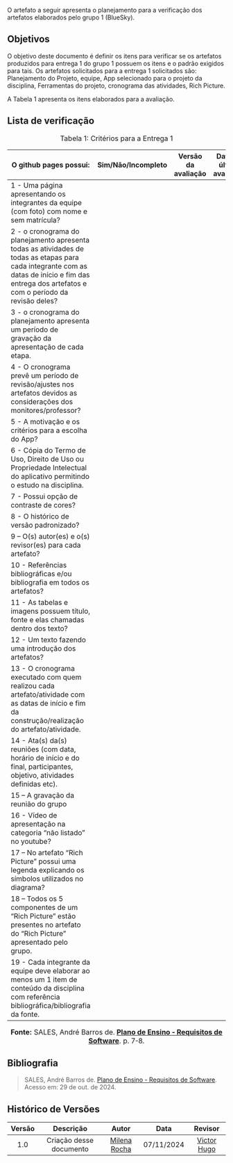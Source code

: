 
O artefato a seguir apresenta o planejamento para a verificação dos artefatos elaborados pelo grupo 1 (BlueSky).

## Objetivos

O objetivo deste documento é definir os itens para verificar se os artefatos produzidos para entrega 1 do grupo 1 possuem os itens e o padrão exigidos para tais. Os artefatos solicitados para a entrega 1 solicitados são:  Planejamento do Projeto, equipe, App selecionado para o projeto da disciplina, Ferramentas do projeto, cronograma das atividades, Rich Picture.

A Tabela 1 apresenta os itens elaborados para a avaliação.

## Lista de verificação

<font size="3"><p style="text-align: center">Tabela 1: Critérios para a Entrega 1</p></font>

| O github pages possui: |   Sim/Não/Incompleto   |  Versão da avaliação | Data da última avaliação |
|------|:-------------------------------:|:--------------:|:--------------:|
| 1 - Uma página apresentando os integrantes da equipe (com foto) com nome e sem matrícula? |  |  |  |
| 2 - o cronograma do planejamento apresenta todas as atividades de todas as etapas para cada integrante com as datas de início e fim das entrega dos artefatos e com o período da revisão deles? |  |  |  |
| 3 - o cronograma do planejamento apresenta um período de gravação da apresentação de cada etapa. |  |  |  |
| 4 - O cronograma prevê um período de revisão/ajustes nos artefatos devidos as considerações dos monitores/professor? |  |  |  |
| 5 - A motivação e os critérios para a escolha do App? |  |  |  |
| 6 - Cópia do Termo de Uso, Direito de Uso ou Propriedade Intelectual do aplicativo permitindo o estudo na disciplina. |  |  |  |
| 7 - Possui opção de contraste de cores? |  |  |  |
| 8 - O histórico de versão padronizado? |  |  |  |
| 9 – O(s) autor(es) e o(s) revisor(es) para cada artefato? |  |  |  |
| 10 - Referências bibliográficas e/ou bibliografia em todos os artefatos? |  |  |  |
| 11 - As tabelas e imagens possuem título, fonte e elas chamadas dentro dos texto? |  |  |  |
| 12 - Um texto fazendo uma introdução dos artefatos? |  |  |  |
| 13 - O cronograma executado com quem realizou cada artefato/atividade com as datas de início e fim da construção/realização do artefato/atividade. |  |  |  |
| 14 - Ata(s) da(s) reuniões (com data, horário de início e do final, participantes, objetivo, atividades definidas etc). |  |  |  |
| 15 – A gravação da reunião do grupo |  |  |   |
| 16 - Vídeo de apresentação na categoria “não listado” no youtube? |  |  |  |
| 17 – No artefato “Rich Picture” possui uma legenda explicando os símbolos utilizados no diagrama? |  |  |  |
| 18 – Todos os 5 componentes de um “Rich Picture” estão presentes no artefato do “Rich Picture” apresentado pelo grupo. |  |  |  |
| 19 - Cada integrante da equipe deve elaborar ao menos um 1 item de conteúdo da disciplina com referência bibliográfica/bibliografia da fonte. |  |  |  |


<font size="3"><p style="text-align: center"><b>Fonte:</b> SALES, André Barros de.<b> <a href="https://aprender3.unb.br/pluginfile.php/2972367/mod_resource/content/51/Plano_de_Ensino%20RE%20022024%20Turma%2002%20v1.pdf">Plano de Ensino - Requisitos de Software</a></b>. p. 7-8.</p></font>

## **Bibliografia**

> SALES, André Barros de. <a href="https://aprender3.unb.br/pluginfile.php/2972367/mod_resource/content/51/Plano_de_Ensino%20RE%20022024%20Turma%2002%20v1.pdf">Plano de Ensino - Requisitos de Software</a>. Acesso em: 29 de out. de 2024.

## Histórico de Versões

| Versão |          Descrição              |     Autor      |      Data      |   Revisor     | 
|:------:|:-------------------------------:|:--------------:|:--------------:|:-------------:|
|  1.0   | Criação desse documento |  [Milena Rocha](https://github.com/MilenaFRocha) | 07/11/2024 |[Victor Hugo](https://github.com/VHbernardes)  |
